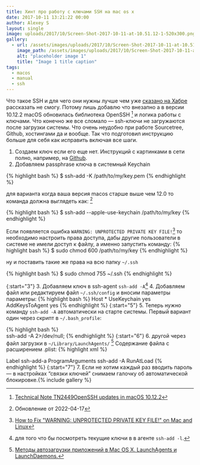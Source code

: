 ```yaml
---
title: Хинт про работу с ключами SSH на mac os x
date: 2017-10-11 13:21:22 00:00
author: Alexey S
layout: single
image: uploads/2017/10/Screen-Shot-2017-10-11-at-10.51.12-1-520x300.png
gallery:
  - url: /assets/images/uploads/2017/10/Screen-Shot-2017-10-11-at-10.51.12-1.png
    image_path: /assets/images/uploads/2017/10/Screen-Shot-2017-10-11-at-10.51.12-1.png
    alt: "placeholder image 1"
    title: "Image 1 title caption"
tags:
  - macos
  - manual
  - ssh
---
```


Что такое SSH и для чего они нужны лучше чем уже [сказано на Хабре](https://habrahabr.ru/post/122445/) рассказать не смогу. Потому лишь добавлю что внезапно а в версии 10.12.2 macOS обновилась библиотека OpenSSH [^1] и логика работы с ключами. Что конечно же все сломало — ssh-ключи не загружаются после загрузки системы. Что очень неудобно при работе Sourcetree, Github, хостингами да и вообще. Так что подготовил инструкцию больше для себя как исправить включая все шаги.

<!--more-->

1. Создаем ключ если его еще нет. Инструкций с картинками в сети полно, например, на [Github](https://help.github.com/articles/generating-a-new-ssh-key-and-adding-it-to-the-ssh-agent/).
2. Добавляем passphrase ключа в системный Keychain 

{% highlight bash %}
$ ssh-add -K /path/to/my/key.pem
{% endhighlight %}

для варианта когда ваша версия macos старше выше чем 12.0 то команда должна выглядеть как: [^5]

{% highlight bash %}
$ ssh-add --apple-use-keychain /path/to/my/key
{% endhighlight %}

Если появляется ошибка `WARNING: UNPROTECTED PRIVATE KEY FILE!`[^4] то необходимо настроить права доступа, дабы другие пользователи в сиcтеме не имели доступ к файлу, а именно запустить команду:
{% highlight bash %}
$ sudo chmod 600 /path/to/my/key
{% endhighlight %} 

ну и поставить такие же права на всю папку `~/.ssh`

{% highlight bash %}
$ sudo chmod 755 ~/.ssh
{% endhighlight %}


{:start="3"}
3. Добавляем ключ в ssh-agent `ssh-add -A`[^3]
4. Добавляем файл или редактируем файл `~/.ssh/config` и вносим параметры параметры:
   {% highlight bash %}
   Host \*
   UseKeychain yes
   AddKeysToAgent yes
   {% endhighlight %}
   {:start="5"}
5. Теперь нужно команду `ssh-add -A` автоматически на старте системы. Первый вариант один через скрипт в `~/.bash_profile`:

{% highlight bash %}   
   ssh-add -A 2>/dev/null;
{% endhighlight %}
   {:start="6"}
6. другой через файл загрузки в `~/Library/LaunchAgents/` [^2] Содержание файла с расширением .plist:
   {% highlight xml %}
   <?xml version="1.0" encoding="UTF-8"?>
   <!DOCTYPE plist PUBLIC "-//Apple//DTD PLIST 1.0//EN" "http://www.apple.com/DTDs/PropertyList-1.0.dtd">
   <plist version="1.0">
   <dict>
   <key>Label</key>
   <string>ssh-add-a</string>
   <key>ProgramArguments</key>
   <array>
       <string>ssh-add</string>
       <string>-A</string>
   </array>
   <key>RunAtLoad</key>
   <true/>
   </dict>
   </plist>
   {% endhighlight %} 
   {:start="7"}
7. Если не хотим каждый раз вводить пароль — в настройках “связки ключей” снимаем галочку об автоматической блокировке.{% include gallery  %} 

[^1]: [Technical Note TN2449OpenSSH updates in macOS 10.12.2](https://developer.apple.com/library/content/technotes/tn2449/_index.html)
[^2]: [Методы автозагрузки приложений в Mac OS X. LaunchAgents и LaunchDaemons.](http://macdaily.me/howto/startup-applications-in-mac-os-x-launchagents-and-launchdaemons/)
[^3]: для того что бы посмотреть текущие ключи в в агенте `ssh-add -l`.
[^4]:[How to Fix "WARNING: UNPROTECTED PRIVATE KEY FILE!" on Mac and Linux](https://stackabuse.com/how-to-fix-warning-unprotected-private-key-file-on-mac-and-linux/)
[^5]: Обновление от 2022-04-17